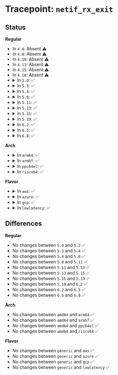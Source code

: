 # Tracepoint: <code>netif_rx_exit</code>

## Status
<b>Regular</b>
<ul>
<li>
In <code>4.4</code>: Absent ⚠️
</li>
<li>
In <code>4.8</code>: Absent ⚠️
</li>
<li>
In <code>4.10</code>: Absent ⚠️
</li>
<li>
In <code>4.13</code>: Absent ⚠️
</li>
<li>
In <code>4.15</code>: Absent ⚠️
</li>
<li>
In <code>4.18</code>: Absent ⚠️
</li>
<li>
<details>
<summary>In <code>5.0</code>: ✅</summary>

Event:

```c
struct trace_event_raw_net_dev_rx_exit_template {
    struct trace_entry ent;
    int ret;
    char __data[0];
};
```
Function:

```c
void trace_event_raw_event_net_dev_rx_exit_template(void *__data, int ret);
```
</details>
</li>
<li>
<details>
<summary>In <code>5.3</code>: ✅</summary>

Event:

```c
struct trace_event_raw_net_dev_rx_exit_template {
    struct trace_entry ent;
    int ret;
    char __data[0];
};
```
Function:

```c
void trace_event_raw_event_net_dev_rx_exit_template(void *__data, int ret);
```
</details>
</li>
<li>
<details>
<summary>In <code>5.4</code>: ✅</summary>

Event:

```c
struct trace_event_raw_net_dev_rx_exit_template {
    struct trace_entry ent;
    int ret;
    char __data[0];
};
```
Function:

```c
void trace_event_raw_event_net_dev_rx_exit_template(void *__data, int ret);
```
</details>
</li>
<li>
<details>
<summary>In <code>5.8</code>: ✅</summary>

Event:

```c
struct trace_event_raw_net_dev_rx_exit_template {
    struct trace_entry ent;
    int ret;
    char __data[0];
};
```
Function:

```c
void trace_event_raw_event_net_dev_rx_exit_template(void *__data, int ret);
```
</details>
</li>
<li>
<details>
<summary>In <code>5.11</code>: ✅</summary>

Event:

```c
struct trace_event_raw_net_dev_rx_exit_template {
    struct trace_entry ent;
    int ret;
    char __data[0];
};
```
Function:

```c
void trace_event_raw_event_net_dev_rx_exit_template(void *__data, int ret);
```
</details>
</li>
<li>
<details>
<summary>In <code>5.13</code>: ✅</summary>

Event:

```c
struct trace_event_raw_net_dev_rx_exit_template {
    struct trace_entry ent;
    int ret;
    char __data[0];
};
```
Function:

```c
void trace_event_raw_event_net_dev_rx_exit_template(void *__data, int ret);
```
</details>
</li>
<li>
<details>
<summary>In <code>5.15</code>: ✅</summary>

Event:

```c
struct trace_event_raw_net_dev_rx_exit_template {
    struct trace_entry ent;
    int ret;
    char __data[0];
};
```
Function:

```c
void trace_event_raw_event_net_dev_rx_exit_template(void *__data, int ret);
```
</details>
</li>
<li>
<details>
<summary>In <code>5.19</code>: ✅</summary>

Event:

```c
struct trace_event_raw_net_dev_rx_exit_template {
    struct trace_entry ent;
    int ret;
    char __data[0];
};
```
Function:

```c
void trace_event_raw_event_net_dev_rx_exit_template(void *__data, int ret);
```
</details>
</li>
<li>
<details>
<summary>In <code>6.2</code>: ✅</summary>

Event:

```c
struct trace_event_raw_net_dev_rx_exit_template {
    struct trace_entry ent;
    int ret;
    char __data[0];
};
```
Function:

```c
void trace_event_raw_event_net_dev_rx_exit_template(void *__data, int ret);
```
</details>
</li>
<li>
<details>
<summary>In <code>6.5</code>: ✅</summary>

Event:

```c
struct trace_event_raw_net_dev_rx_exit_template {
    struct trace_entry ent;
    int ret;
    char __data[0];
};
```
Function:

```c
void trace_event_raw_event_net_dev_rx_exit_template(void *__data, int ret);
```
</details>
</li>
<li>
<details>
<summary>In <code>6.8</code>: ✅</summary>

Event:

```c
struct trace_event_raw_net_dev_rx_exit_template {
    struct trace_entry ent;
    int ret;
    char __data[0];
};
```
Function:

```c
void trace_event_raw_event_net_dev_rx_exit_template(void *__data, int ret);
```
</details>
</li>
</ul>
<b>Arch</b>
<ul>
<li>
<details>
<summary>In <code>arm64</code>: ✅</summary>

Event:

```c
struct trace_event_raw_net_dev_rx_exit_template {
    struct trace_entry ent;
    int ret;
    char __data[0];
};
```
Function:

```c
void trace_event_raw_event_net_dev_rx_exit_template(void *__data, int ret);
```
</details>
</li>
<li>
<details>
<summary>In <code>armhf</code>: ✅</summary>

Event:

```c
struct trace_event_raw_net_dev_rx_exit_template {
    struct trace_entry ent;
    int ret;
    char __data[0];
};
```
Function:

```c
void trace_event_raw_event_net_dev_rx_exit_template(void *__data, int ret);
```
</details>
</li>
<li>
<details>
<summary>In <code>ppc64el</code>: ✅</summary>

Event:

```c
struct trace_event_raw_net_dev_rx_exit_template {
    struct trace_entry ent;
    int ret;
    char __data[0];
};
```
Function:

```c
void trace_event_raw_event_net_dev_rx_exit_template(void *__data, int ret);
```
</details>
</li>
<li>
<details>
<summary>In <code>riscv64</code>: ✅</summary>

Event:

```c
struct trace_event_raw_net_dev_rx_exit_template {
    struct trace_entry ent;
    int ret;
    char __data[0];
};
```
Function:

```c
void trace_event_raw_event_net_dev_rx_exit_template(void *__data, int ret);
```
</details>
</li>
</ul>
<b>Flavor</b>
<ul>
<li>
<details>
<summary>In <code>aws</code>: ✅</summary>

Event:

```c
struct trace_event_raw_net_dev_rx_exit_template {
    struct trace_entry ent;
    int ret;
    char __data[0];
};
```
Function:

```c
void trace_event_raw_event_net_dev_rx_exit_template(void *__data, int ret);
```
</details>
</li>
<li>
<details>
<summary>In <code>azure</code>: ✅</summary>

Event:

```c
struct trace_event_raw_net_dev_rx_exit_template {
    struct trace_entry ent;
    int ret;
    char __data[0];
};
```
Function:

```c
void trace_event_raw_event_net_dev_rx_exit_template(void *__data, int ret);
```
</details>
</li>
<li>
<details>
<summary>In <code>gcp</code>: ✅</summary>

Event:

```c
struct trace_event_raw_net_dev_rx_exit_template {
    struct trace_entry ent;
    int ret;
    char __data[0];
};
```
Function:

```c
void trace_event_raw_event_net_dev_rx_exit_template(void *__data, int ret);
```
</details>
</li>
<li>
<details>
<summary>In <code>lowlatency</code>: ✅</summary>

Event:

```c
struct trace_event_raw_net_dev_rx_exit_template {
    struct trace_entry ent;
    int ret;
    char __data[0];
};
```
Function:

```c
void trace_event_raw_event_net_dev_rx_exit_template(void *__data, int ret);
```
</details>
</li>
</ul>

## Differences
<b>Regular</b>
<ul>
<li>
No changes between <code>5.0</code> and <code>5.3</code> ✅
</li>
<li>
No changes between <code>5.3</code> and <code>5.4</code> ✅
</li>
<li>
No changes between <code>5.4</code> and <code>5.8</code> ✅
</li>
<li>
No changes between <code>5.8</code> and <code>5.11</code> ✅
</li>
<li>
No changes between <code>5.11</code> and <code>5.13</code> ✅
</li>
<li>
No changes between <code>5.13</code> and <code>5.15</code> ✅
</li>
<li>
No changes between <code>5.15</code> and <code>5.19</code> ✅
</li>
<li>
No changes between <code>5.19</code> and <code>6.2</code> ✅
</li>
<li>
No changes between <code>6.2</code> and <code>6.5</code> ✅
</li>
<li>
No changes between <code>6.5</code> and <code>6.8</code> ✅
</li>
</ul>
<b>Arch</b>
<ul>
<li>
No changes between <code>amd64</code> and <code>arm64</code> ✅
</li>
<li>
No changes between <code>amd64</code> and <code>armhf</code> ✅
</li>
<li>
No changes between <code>amd64</code> and <code>ppc64el</code> ✅
</li>
<li>
No changes between <code>amd64</code> and <code>riscv64</code> ✅
</li>
</ul>
<b>Flavor</b>
<ul>
<li>
No changes between <code>generic</code> and <code>aws</code> ✅
</li>
<li>
No changes between <code>generic</code> and <code>azure</code> ✅
</li>
<li>
No changes between <code>generic</code> and <code>gcp</code> ✅
</li>
<li>
No changes between <code>generic</code> and <code>lowlatency</code> ✅
</li>
</ul>
